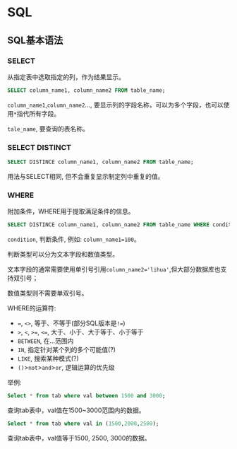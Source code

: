 # SQL

## SQL基本语法

### SELECT

从指定表中选取指定的列，作为结果显示。

```sql
SELECT column_name1, column_name2 FROM table_name;
```

`column_name1`,`column_name2`..., 要显示列的字段名称，可以为多个字段，也可以使用`*`指代所有字段。

`tale_name`, 要查询的表名称。

### SELECT DISTINCT

```sql
SELECT DISTINCE column_name1, column_name2 FROM table_name;
```

用法与SELECT相同, 但不会重复显示制定列中重复的值。

### WHERE

附加条件，WHERE用于提取满足条件的信息。

```sql
SELECT DISTINCE column_name1, column_name2 FROM table_name WHERE condition;
```

`condition`, 判断条件, 例如: `column_name1=100`。

判断类型可以分为文本字段和数值类型。

文本字段的通常需要使用单引号引用`column_name2='lihua'`,但大部分数据库也支持双引号；

数值类型则不需要单双引号。

WHERE的运算符:

- `=`, `<>`, 等于、不等于(部分SQL版本是`!=`)
- `>`, `<`, `>=`, `<=`, 大于、小于、大于等于、小于等于
- `BETWEEN`, 在...范围内
- `IN`, 指定针对某个列的多个可能值(?)
- `LIKE`, 搜索某种模式(?)
- `()`>`not`>`and`>`or`, 逻辑运算的优先级

举例:

```sql
Select * from tab where val between 1500 and 3000;
```

查询tab表中，val值在1500~3000范围内的数据。

```sql
Select * from tab where val in (1500,2000,2500);
```

查询tab表中，val值等于1500, 2500, 3000的数据。
